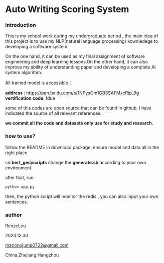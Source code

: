 # Auto Writing Scoring System

### introduction

This is my school work during my undergraduate period , the main idea of this project is to use my NLP(natural language processing) kownledege to developing a software system.

On the one hand, it can be used as my final assignment of software engineering and deep learning lessons.On the other hand, it can also improve my ability of understanding paper and developing a complete AI system algorithm.

All trained model is accessible：

**address** : https://pan.baidu.com/s/1NPysOm1GBSSAFMxcRip_9g
**vertification code**: fdue

some of this codes are open source that can be found in github, I have indicated the source of all relevant references.

**we commit all the code and datasets only use for study and research.**

### how to use?

follow the README in download package, ensure model and data all in the right place

cd **bert_gec\scripts** change the **generate.sh** according to your own environment.

after that, run:

```bash
python app.py
```

 then, the python script will monitor the redis , you can also input your own sentences.

### author

RenzeLou

2020.12.30

marionojump0722@gmail.com

China,Zhejiang,Hangzhou